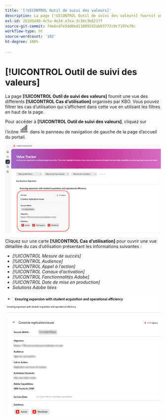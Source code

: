 ```yaml
---
title: '[!UICONTROL Outil de suivi des valeurs]'
description: La page [!UICONTROL Outil de suivi des valeurs] fournit une vue de vos [!UICONTROL Cas d’utilisation] organisés par KBO.
exl-id: 2b3d5d40-4c5a-4e34-a7ea-3c16c3b621ff
source-git-commit: 7da6cd7e5dd0ed11809292ab03772c9c7197e78c
workflow-type: ht
source-wordcount: '102'
ht-degree: 100%

---
```


# [!UICONTROL Outil de suivi des valeurs]

La page **[!UICONTROL Outil de suivi des valeurs]** fournit une vue des différents **[!UICONTROL Cas d’utilisation]** organisés par KBO. Vous pouvez filtrer les cas d’utilisation qui s’affichent dans cette vue en utilisant les filtres en haut de la page.

Pour accéder à **[!UICONTROL Outil de suivi des valeurs]**, cliquez sur l’icône ![value-tracker-icon](/help/adobe-success-portal/assets/value-tracker-icon.png) dans le panneau de navigation de gauche de la page d’accueil du portail.

![value-tracker-landing-page](/help/adobe-success-portal/assets/value-tracker-landing-page.png)

Cliquez sur une carte **[!UICONTROL Cas d’utilisation]** pour ouvrir une vue détaillée du cas d’utilisation présentant les informations suivantes :

* *[!UICONTROL Mesure de succès]*
* *[!UICONTROL Audience]*
* *[!UICONTROL Appel à l’action]*
* *[!UICONTROL Canaux d’activation]*
* *[!UICONTROL Fonctionnalités Adobe]*
* *[!UICONTROL Date de mise en production]*
* *Solutions Adobe liées*

![value-tracker-use-case-example](/help/adobe-success-portal/assets/value-tracker-use-case-example.png)
